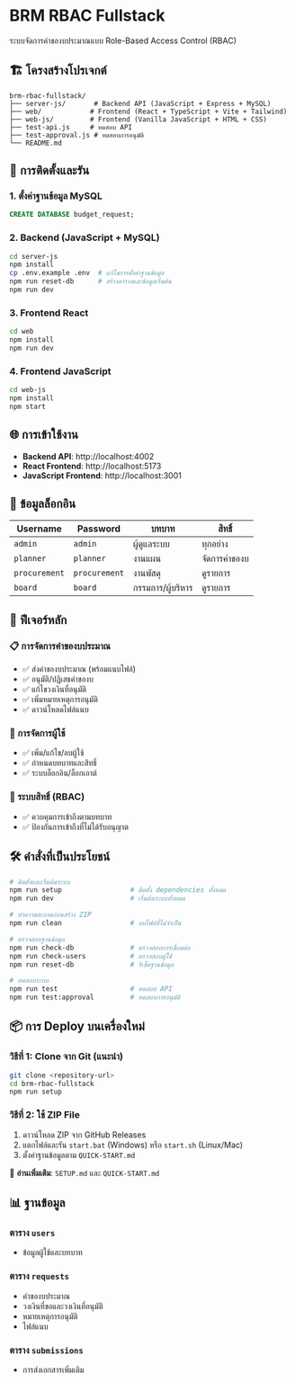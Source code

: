 # BRM RBAC Fullstack

ระบบจัดการคำของบประมาณแบบ Role-Based Access Control (RBAC)

## 🏗️ โครงสร้างโปรเจกต์

```
brm-rbac-fullstack/
├── server-js/       # Backend API (JavaScript + Express + MySQL)
├── web/            # Frontend (React + TypeScript + Vite + Tailwind)
├── web-js/         # Frontend (Vanilla JavaScript + HTML + CSS)
├── test-api.js     # ทดสอบ API
├── test-approval.js # ทดสอบการอนุมัติ
└── README.md
```

## 🚀 การติดตั้งและรัน

### 1. ตั้งค่าฐานข้อมูล MySQL
```sql
CREATE DATABASE budget_request;
```

### 2. Backend (JavaScript + MySQL)
```bash
cd server-js
npm install
cp .env.example .env  # แก้ไขการตั้งค่าฐานข้อมูล
npm run reset-db      # สร้างตารางและข้อมูลเริ่มต้น
npm run dev
```

### 3. Frontend React
```bash
cd web
npm install
npm run dev
```

### 4. Frontend JavaScript
```bash
cd web-js
npm install
npm start
```

## 🌐 การเข้าใช้งาน

- **Backend API**: http://localhost:4002
- **React Frontend**: http://localhost:5173
- **JavaScript Frontend**: http://localhost:3001

## 👥 ข้อมูลล็อกอิน

| Username | Password | บทบาท | สิทธิ์ |
|----------|----------|--------|--------|
| `admin` | `admin` | ผู้ดูแลระบบ | ทุกอย่าง |
| `planner` | `planner` | งานแผน | จัดการคำของบ |
| `procurement` | `procurement` | งานพัสดุ | ดูรายการ |
| `board` | `board` | กรรมการ/ผู้บริหาร | ดูรายการ |

## 🎯 ฟีเจอร์หลัก

### 📋 การจัดการคำของบประมาณ
- ✅ ส่งคำของบประมาณ (พร้อมแนบไฟล์)
- ✅ อนุมัติ/ปฏิเสธคำของบ
- ✅ แก้ไขวงเงินที่อนุมัติ
- ✅ เพิ่มหมายเหตุการอนุมัติ
- ✅ ดาวน์โหลดไฟล์แนบ

### 👥 การจัดการผู้ใช้
- ✅ เพิ่ม/แก้ไข/ลบผู้ใช้
- ✅ กำหนดบทบาทและสิทธิ์
- ✅ ระบบล็อกอิน/ล็อกเอาต์

### 🔐 ระบบสิทธิ์ (RBAC)
- ✅ ควบคุมการเข้าถึงตามบทบาท
- ✅ ป้องกันการเข้าถึงที่ไม่ได้รับอนุญาต

## 🛠️ คำสั่งที่เป็นประโยชน์

```bash
# ติดตั้งและเริ่มต้นระบบ
npm run setup                 # ติดตั้ง dependencies ทั้งหมด
npm run dev                   # เริ่มต้นระบบทั้งหมด

# ทำความสะอาดก่อนสร้าง ZIP
npm run clean                 # ลบไฟล์ที่ไม่จำเป็น

# ตรวจสอบฐานข้อมูล
npm run check-db              # ตรวจสอบการเชื่อมต่อ
npm run check-users           # ตรวจสอบผู้ใช้
npm run reset-db              # รีเซ็ตฐานข้อมูล

# ทดสอบระบบ
npm run test                  # ทดสอบ API
npm run test:approval         # ทดสอบการอนุมัติ
```

## 📦 การ Deploy บนเครื่องใหม่

### วิธีที่ 1: Clone จาก Git (แนะนำ)
```bash
git clone <repository-url>
cd brm-rbac-fullstack
npm run setup
```

### วิธีที่ 2: ใช้ ZIP File
1. ดาวน์โหลด ZIP จาก GitHub Releases
2. แตกไฟล์และรัน `start.bat` (Windows) หรือ `start.sh` (Linux/Mac)
3. ตั้งค่าฐานข้อมูลตาม `QUICK-START.md`

📖 **อ่านเพิ่มเติม**: `SETUP.md` และ `QUICK-START.md`

## 📊 ฐานข้อมูล

### ตาราง `users`
- ข้อมูลผู้ใช้และบทบาท

### ตาราง `requests`
- คำของบประมาณ
- วงเงินที่ขอและวงเงินที่อนุมัติ
- หมายเหตุการอนุมัติ
- ไฟล์แนบ

### ตาราง `submissions`
- การส่งเอกสารเพิ่มเติม
